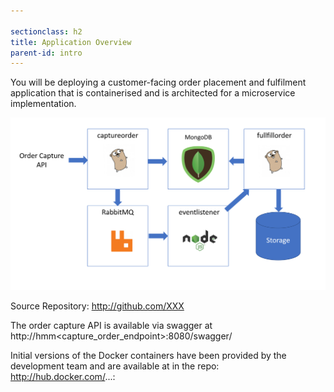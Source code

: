 ```yaml
---

sectionclass: h2
title: Application Overview
parent-id: intro
---
```



You will be deploying a customer-facing order placement and fulfilment application that is containerised and is architected for a microservice implementation.

![](media/302a7509f056cd57093c7a3de32dbb04.png)

Source Repository: <http://github.com/XXX>

The order capture API is available via swagger at http://hmm\<capture\_order\_endpoint\>:8080/swagger/

Initial versions of the Docker containers have been provided by the development team and are available at in the repo: http://hub.docker.com/...:
